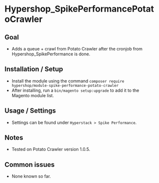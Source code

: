 # Hypershop_SpikePerformancePotatoCrawler

## Goal
- Adds a queue + crawl from Potato Crawler after the cronjob from Hypershop_SpikePerformance is done.

## Installation / Setup
- Install the module using the command `composer require hypershop/module-spike-performance-potato-crawler`
- After installing, run a `bin/magento setup:upgrade` to add it to the Magento module list.

## Usage / Settings
- Settings can be found under `Hyperstack > Spike Performance`.

## Notes
- Tested on Potato Crawler version 1.0.5.

## Common issues
- None known so far.
